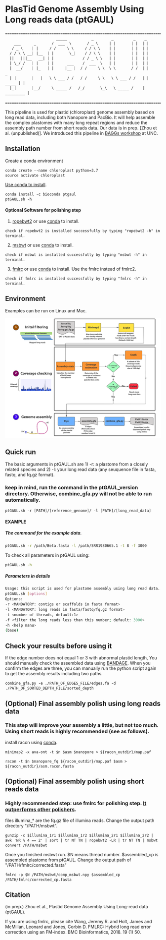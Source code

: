 # PlasTid Genome Assembly Using Long reads data (ptGAUL)
```
===========================================================================
                       _____           _        _         _    _
    ___      _       /  ___  \       / _ \     | |       | |  | |
   / _ \    | |     / /     \ \     / / \ \    | |       | |  | |
  / / \ \ __| |__  | |       \_|    / / \ \    | |       | |  | |
  ||   |||__   __| | |             / / _ \ \   | |       | |  | |
  | \_/ /   | |    | |      ___    /  ___  \   | |       | |  | |
  |  __/    | |_   | |     |__ |  / /     \ \  \ \       / /  | |        _
  | |       |   |   \ \ ___ / /   / /     \ \   \ \ ___ / /   | | _____ | |
  |_|       |__/     \ _____ /   /_/       \_\   \ _____ /    | _________ |

===========================================================================
```
This pipeline is used for plastid (chloroplast) genome assembly based on long read data, including both Nanopore and PacBio. It will help assemble the complex plastomes with many long repeat regions and reduce the assembly path number from short reads data. Our data is in prep. [Zhou et al. (unpublished)]. We introduced this pipeline in [BAGGs workshop](https://tarheels.live/baags/) at UNC.

## Installation
Create a conda environment
```
conda create --name chloroplast python=3.7
source activate chloroplast
```

[Use conda to install](https://anaconda.org/bean_061/ptgaul).
```
conda install -c bioconda ptgaul
ptGAUL.sh -h
```


#### Optional Software for polishing step
1. [ropebwt2](https://github.com/lh3/ropebwt2) or use [conda](https://anaconda.org/bioconda/ropebwt2) to install.
```
check if ropebwt2 is installed successfully by typing "ropebwt2 -h" in terminal.
```
2. [msbwt](https://github.com/holtjma/msbwt) or use [conda](https://anaconda.org/kbchoi/msbwt) to install.
```
check if msbwt is installed successfully by typing "msbwt -h" in terminal.
```
3. [fmlrc](https://github.com/holtjma/fmlrc) or use [conda](https://anaconda.org/bioconda/fmlrc) to install.
Use the fmlrc instead of fmlrc2.
```
check if fmlrc is installed successfully by typing "fmlrc -h" in terminal.
```

## Environment
Examples can be run on Linux and Mac.

![](ptGAUL_image.png)

## Quick run
The basic arguments in ptGAUL.sh are 1) -r: a plastome from a closely related species and 2) -l: your long read data (any seuquence file in fasta, fastq, and fq.gz format).

### keep in mind, run the command in the ptGAUL_version directory. Otherwise, combine_gfa.py will not be able to run automatically.
  
  ```
  ptGAUL.sh -r [PATH]/[reference_genome]/ -l [PATH]/[long_read_data]
  ```

#### EXAMPLE
##### The command for the example data.
  ```bash
  ptGAUL.sh -r /path/Beta.fasta -l /path/SRR1980665.1 -t 8 -f 3000 
  ```

  To check all parameters in ptGAUL using:
  ```bash
  ptGAUL.sh -h
  ```
  
##### Parameters in details
```bash
Usage: this script is used for plastome assembly using long read data.
ptGAUL.sh [options]
Options:
-r <MANDATORY: contigs or scaffolds in fasta format>
-l <MANDATORY: long reads in fasta/fastq/fq.gz format>
-t <number of threads, default:1>
-f <filter the long reads less than this number; default: 3000>
-h <help manu>
(base)
```

## Check your results before using it
If the edge number does not equal 1 or 3 with abnormal plastid length, You should manually check the assembled data using [BANDAGE](https://rrwick.github.io/Bandage/). When you confirm the edges are three, you can manually run the python script again to get the assembly results including two paths.

```
combine_gfa.py -e ./PATH_OF_EDGES_FILE/edges.fa -d ./PATH_OF_SORTED_DEPTH_FILE/sorted_depth
```



## (Optional) Final assembly polish using long reads data
### This step will improve your assembly a little, but not too much. Using short reads is highly recommended (see as follows).
install racon using [conda](https://anaconda.org/bioconda/racon).
```
minimap2 -x ava-ont -t $n $asm $nanopore > ${racon_outdir}/map.paf
```
```
racon -t $n $nanopore_fq ${racon_outdir}/map.paf $asm > ${racon_outdir}/asm.racon.fasta
```

## (Optional) Final assembly polish using short reads data
### Highly recommended step: use fmlrc for polishing step. [It outperforms other polishers](https://www.biorxiv.org/content/10.1101/2022.07.22.501182v1?ct=).

files illumina_* are the fq.gz file of illumina reads. Change the output path directory "/PATH/msbwt".

```
gunzip -c $illumina_1r1 $illumina_1r2 $illumina_2r1 $illumina_2r2 | awk 'NR % 4 == 2' | sort | tr NT TN | ropebwt2 -LR | tr NT TN | msbwt convert /PATH/msbwt
```
Once you finished msbwt run. $N means thread number. $assembled_cp is assembled plastome from ptGAUL. Change the output path of "/PATH/fmlrc/corrected.fasta"

```
fmlrc -p $N /PATH/msbwt/comp_msbwt.npy $assembled_cp /PATH/fmlrc/corrected_cp.fasta
```

## Citation

(in prep.) Zhou et al., Plastid Genome Assembly Using Long-read data (ptGAUL).

If you are using fmlrc, please cite Wang, Jeremy R. and Holt, James and McMillan, Leonard and Jones, Corbin D. FMLRC: Hybrid long read error correction using an FM-index. BMC Bioinformatics, 2018. 19 (1) 50.
